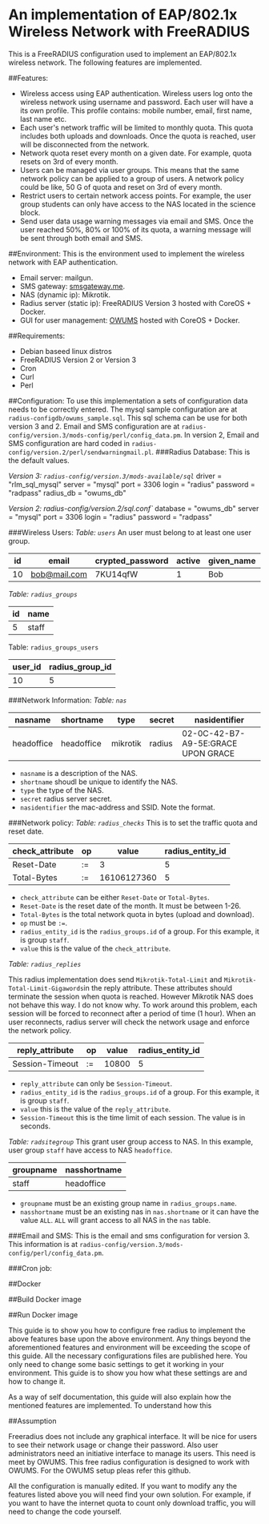 # An implementation of EAP/802.1x Wireless Network with FreeRADIUS

This is a FreeRADIUS configuration used to implement an EAP/802.1x wireless network. The following features are implemented. 

##Features:
* Wireless access using EAP authentication. Wireless users log onto the wireless network using username and password. Each user will have a its own profile. This profile contains: mobile number, email, first name, last name etc.   
* Each user's network traffic will be limited to monthly quota. This quota includes both uploads and downloads. Once the quota is reached, user will be disconnected from the network. 
* Network quota reset every month on a given date. For example, quota resets on 3rd of every month. 
* Users can be managed via user groups. This means that the same network policy can be applied to a group of users. A network policy could be like, 50 G of quota and reset on 3rd of every month.
* Restrict users to certain network access points. For example, the user group students can only have access to the NAS located in the science block. 
* Send user data usage warning messages via email and SMS. Once the user reached 50%, 80% or 100% of its quota, a warning message will be sent through both email and SMS.

##Environment: 
This is the environment used to implement the wireless network with EAP authentication. 
* Email server:  mailgun.
* SMS gateway: [smsgateway.me](smsgateway.me). 
* NAS (dynamic ip): Mikrotik.
* Radius server (static ip): FreeRADIUS Version 3 hosted with CoreOS + Docker.
* GUI for user management: [OWUMS](https://github.com/openwisp/OpenWISP-User-Management-System/wiki) hosted with CoreOS + Docker.

##Requirements:
* Debian baseed linux distros
* FreeRADIUS Version 2 or Version 3
* Cron
* Curl
* Perl

##Configuration:
To use this implementation a sets of configuration data needs to be correctly entered. The mysql sample configuration are at `radius-configdb/owums_sample.sql`. This sql schema can be use for both version 3 and 2. Email and SMS configuration are at `radius-config/version.3/mods-config/perl/config_data.pm`. In version 2, Email and SMS configuration are hard coded in `radius-config/version.2/perl/sendwarningmail.pl`.
###Radius Database:
This is the default values.

*Version 3: `radius-config/version.3/mods-available/sql`*
     driver = "rlm_sql_mysql"
    server = "mysql"
    port = 3306
    login = "radius"
    password = "radpass"
    radius_db = "owums_db"

*Version 2: radius-config/version.2/sql.conf`*
    database = "owums_db"
    server = "mysql"
    port = 3306
    login = "radius"
    password = "radpass"
    
###Wireless Users:
*Table: `users`*
An user must belong to at least one user group. 

id | email       | crypted_password | active | given_name | surname | username| mobile_suffix|sentmail|
---|-------------| -----------------|--------|------------|---------|---------|--------------|--------|
10 | bob@mail.com| 7KU14qfW         | 1      | Bob        | Jones   | bob     | 0413129133   | 0      |

*Table: `radius_groups`*

id | name | 
---|------|
5  | staff|

Table: `radius_groups_users`

user_id	| radius_group_id|
--------|----------------|
10      | 5              |

###Network Information:
*Table: `nas`*

nasname	   | shortname	| type	   | secret |	nasidentifier	                    |
-----------|------------|----------|--------|-----------------------------------|
headoffice | headoffice	| mikrotik |radius	| 02-0C-42-B7-A9-5E:GRACE UPON GRACE|

* `nasname` is a description of the NAS.
* `shortname` shoudl be unique to identify the NAS.
*  `type` the type of the NAS.
*  `secret` radius server secret.
*  `nasidentifier` the mac-address and SSID. Note the format. 

###Network policy:
*Table: `radius_checks`*
This is to set the traffic quota and reset date. 

check_attribute	| op	| value	| radius_entity_id |	
----------------|-----|-------|------------------|
Reset-Date      |	:=	| 3	    | 5	               |
Total-Bytes	    | :=	|16106127360 |	5          |	

* `check_attribute` can be either `Reset-Date` or `Total-Bytes`.
* `Reset-Date` is the reset date of the month. It must be between 1-26.
* `Total-Bytes` is the total network quota in bytes (upload and download).
* `op` must be `:=`.
* `radius_entity_id` is the `radius_groups.id` of a group. For this example, it is group `staff`.
* `value` this is the value of the `check_attribute`.

*Table: `radius_replies`*

This radius implementation does send `Mikrotik-Total-Limit` and `Mikrotik-Total-Limit-Gigawords`in the reply attribute. These attributes should terminate the session when quota is reached. However Mikrotik NAS does not behave this way. I do not know why. To work around this problem, each session will be forced to reconnect after a period of time (1 hour). When an user reconnects, radius server will check the network usage and enforce the network policy. 

reply_attribute | op	| value	| radius_entity_id |	
----------------|-----|-------|------------------|
Session-Timeout	|:=	  | 10800 | 5                |

* `reply_attribute` can only be `Session-Timeout`.
* `radius_entity_id` is the `radius_groups.id` of a group. For this example, it is group `staff`.
* `value` this is the value of the `reply_attribute`.
* `Session-Timeout` this is the time limit of each session. The value is in seconds. 

*Table: `radsitegroup`*
This grant user group access to NAS. In this example, user group `staff` have access to NAS `headoffice`.

groupname | nasshortname |
----------|--------------|
staff     | headoffice   |

* `groupname` must be an existing group name in `radius_groups.name`.
* `nasshortname` must be an existing nas in `nas.shortname` or it can have the value `ALL`. `ALL` will grant access to all NAS in the `nas` table. 

###Email and SMS:
This is the email and sms configuration for version 3. This information is at `radius-config/version.3/mods-config/perl/config_data.pm`.

###Cron job:

##Docker 

##Build Docker image

##Run Docker image


This guide is to show you how to configure free radius to implement the above features base upon the above environment. Any things beyond the aforementioned features and environment will be exceeding the scope of this guide. All the necessary configurations files are published here. You only need to change some basic settings to get it working in your environment. This guide is to show you how what these settings are and how to change it.

As a way of self documentation, this guide will also explain how the mentioned features are implemented. To understand how this

##Assumption


Freeradius does not include any graphical interface. It will be nice for users to see their network usage or change their password. Also user administrators need an initiative interface to manage its users. This need is meet by OWUMS. This free radius configuration is designed to work with OWUMS. For the OWUMS setup pleas refer this github. 

All the configuration is manually edited. If you want to modify any the features listed above you will need find your own solution. For example, if you want to have the internet quota to count only download traffic, you will need to change the code yourself. 

